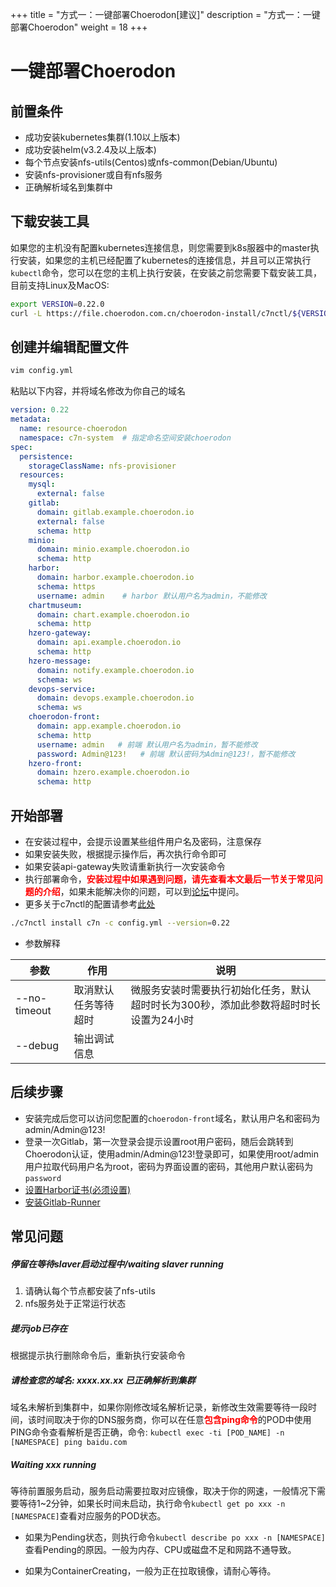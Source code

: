 +++
title = "方式一：一键部署Choerodon[建议]"
description = "方式一：一键部署Choerodon"
weight = 18
+++

# 一键部署Choerodon

## 前置条件

- 成功安装kubernetes集群(1.10以上版本)
- 成功安装helm(v3.2.4及以上版本)
- 每个节点安装nfs-utils(Centos)或nfs-common(Debian/Ubuntu)
- 安装nfs-provisioner或自有nfs服务
- 正确解析域名到集群中

## 下载安装工具

如果您的主机没有配置kubernetes连接信息，则您需要到k8s服器中的master执行安装，如果您的主机已经配置了kubernetes的连接信息，并且可以正常执行`kubectl`命令，您可以在您的主机上执行安装，在安装之前您需要下载安装工具，目前支持Linux及MacOS:

```bash
export VERSION=0.22.0
curl -L https://file.choerodon.com.cn/choerodon-install/c7nctl/${VERSION}/c7nctl-${VERSION}-`uname -s`-amd64.tar.gz | tar -xz && cd c7nctl-${VERSION}
```

## 创建并编辑配置文件

```bash
vim config.yml
```

粘贴以下内容，并将域名修改为你自己的域名

```yml
version: 0.22
metadata:
  name: resource-choerodon
  namespace: c7n-system  # 指定命名空间安装choerodon
spec:
  persistence:
    storageClassName: nfs-provisioner
  resources:
    mysql:
      external: false
    gitlab:
      domain: gitlab.example.choerodon.io
      external: false
      schema: http
    minio:
      domain: minio.example.choerodon.io
      schema: http
    harbor:
      domain: harbor.example.choerodon.io
      schema: https
      username: admin    # harbor 默认用户名为admin，不能修改
    chartmuseum:
      domain: chart.example.choerodon.io
      schema: http
    hzero-gateway:
      domain: api.example.choerodon.io
      schema: http
    hzero-message:
      domain: notify.example.choerodon.io
      schema: ws
    devops-service:
      domain: devops.example.choerodon.io
      schema: ws
    choerodon-front:
      domain: app.example.choerodon.io
      schema: http
      username: admin   # 前端 默认用户名为admin，暂不能修改
      password: Admin@123!   # 前端 默认密码为Admin@123!，暂不能修改
    hzero-front:
      domain: hzero.example.choerodon.io
      schema: http
```

## 开始部署

- 在安装过程中，会提示设置某些组件用户名及密码，注意保存
- 如果安装失败，根据提示操作后，再次执行命令即可
- 如果安装api-gateway失败请重新执行一次安装命令
- 执行部署命令，<b style="color:red">安装过程中如果遇到问题，请先查看本文最后一节关于常见问题的介绍</b>，如果未能解决你的问题，可以到[论坛](//openforum.hand-china.com)中提问。
- 更多关于c7nctl的配置请参考[此处](https://blog.vinkdong.com/c7nctl%E8%AF%A6%E8%A7%A3/)

```bash
./c7nctl install c7n -c config.yml --version=0.22
```

- 参数解释

| 参数 | 作用 | 说明
| --- | --- |  ---
| --no-timeout | 取消默认任务等待超时| 微服务安装时需要执行初始化任务，默认超时时长为300秒，添加此参数将超时时长设置为24小时
| --debug | 输出调试信息 |

## 后续步骤

- 安装完成后您可以访问您配置的`choerodon-front`域名，默认用户名和密码为admin/Admin@123!
- 登录一次Gitlab，第一次登录会提示设置root用户密码，随后会跳转到Choerodon认证，使用admin/Admin@123!登录即可，如果使用root/admin用户拉取代码用户名为root，密码为界面设置的密码，其他用户默认密码为`password`
- [设置Harbor证书(必须设置)](../parts/base/harbor/#证书配置)
- [安装Gitlab-Runner](../parts/gitlab-runner)

## 常见问题

##### 停留在等待slaver启动过程中/waiting slaver running

  1. 请确认每个节点都安装了nfs-utils
  2. nfs服务处于正常运行状态

##### 提示job已存在

  根据提示执行删除命令后，重新执行安装命令

##### 请检查您的域名: xxxx.xx.xx 已正确解析到集群

  域名未解析到集群中，如果你刚修改域名解析记录，新修改生效需要等待一段时间，该时间取决于你的DNS服务商，你可以在任意<b style="color:red">包含ping命令</b>的POD中使用PING命令查看解析是否正确，命令: `kubectl exec -ti [POD_NAME] -n [NAMESPACE] ping baidu.com`

##### Waiting xxx running

等待前置服务启动，服务启动需要拉取对应镜像，取决于你的网速，一般情况下需要等待1~2分钟，如果长时间未启动，执行命令`kubectl get po xxx -n [NAMESPACE]`查看对应服务的POD状态。

- 如果为Pending状态，则执行命令`kubectl describe po xxx -n [NAMESPACE]`查看Pending的原因。一般为内存、CPU或磁盘不足和网路不通导致。
  
- 如果为ContainerCreating，一般为正在拉取镜像，请耐心等待。
